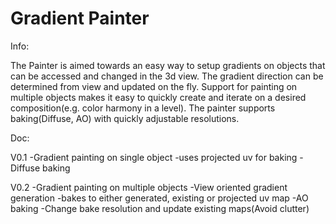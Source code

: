 # Gradient Painter

Info:

The Painter is aimed towards an easy way to setup gradients on objects that can be accessed and changed in the 3d view. The gradient direction can be determined from view and updated on the fly. Support for painting on multiple objects makes it easy to quickly create and iterate on a desired composition(e.g. color harmony in a level). The painter supports baking(Diffuse, AO) with quickly adjustable resolutions.

Doc:

V0.1
-Gradient painting on single object
-uses projected uv for baking
-Diffuse baking

V0.2
-Gradient painting on multiple objects
-View oriented gradient generation
-bakes to either generated, existing or projected uv map
-AO baking
-Change bake resolution and update existing maps(Avoid clutter)
